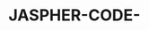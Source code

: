 # JASPHER-CODE-

<!DOCTYPE html>
<html lang="en">
<head>
    <meta charset="UTF-8">
    <meta name="viewport" content="width=device-width, initial-scale=1.0">
    <title>The Natural Nature</title>
    <style>
        /* Header Styling */
        .header {
            position: relative;
            width: 100%;
            height: 150px;
            background: url('https://i.imgur.com/QYkP55l.jpeg') no-repeat center center/cover;
            display: flex;
            justify-content: center;
            align-items: center;
            color: white;
            text-align: center;
            font-family: Arial, sans-serif;
        }

        
        .header-text {
            position: absolute;
            text-align: center;
            font-size: 24px;
            font-weight: bold;
        }

        
        .name {
            position: absolute;
            top: 10px;
            left: 15px;
            font-size: 14px;
        }
    </style>
</head>
<body>


    
    <div class="header">
        <div class="name">Pangilinan, Jaspher Cyrus C.</div>
        <div class="header-text">The Natural Nature</div>
    </div>
    
    

    <div style="display: flex; align-items: center; margin: 20px; background: white; padding: 20px; border-radius: 10px; box-shadow: 0px 4px 6px rgba(0, 0, 0, 0.1);">
        <img src="https://i.imgur.com/kpCSRsH.jpeg" alt="A vibrant sunset" style="width: 40%; border-radius: 10px; margin-right: 20px;">
        <div>
            <h2 style="color: #007acc;">A vibrant sunset</h2>
            <p>A vibrant sunset paints the sky in fiery oranges and soft blues, casting a warm glow over the rooftops and lush green foliages.</p>
        </div>
    </div>

   
    <div style="display: flex; align-items: center; margin: 20px; background: white; padding: 20px; border-radius: 10px; box-shadow: 0px 4px 6px rgba(0, 0, 0, 0.1);">
        <img src="https://i.imgur.com/7uEFa7p.jpeg" alt="Philippine Rice Paddies" style="width: 40%; border-radius: 10px; margin-right: 20px;">
        <div>
            <h2 style="color: #007acc;">Philippine Rice Paddies</h2>
            <p>A vast expanse of rice paddy stretches to the horizon under a partly cloudy sky, showcasing the vibrant greens and golds of the ripening crop.</p>
        </div>
    </div>

    
    <div style="display: flex; align-items: center; margin: 20px; background: white; padding: 20px; border-radius: 10px; box-shadow: 0px 4px 6px rgba(0, 0, 0, 0.1);">
        <img src="https://i.imgur.com/QYkP55l.jpeg" alt="Residential Scene" style="width: 40%; border-radius: 10px; margin-right: 20px;">
        <div>
            <p>The photograph depicts a tranquil residential scene, likely in a tropical or subtropical climate. Lush green foliage, including various trees and shrubs, fills the foreground and flanks a mustard-yellow building.</p>
            <p>Overhead, a pale blue sky is crisscrossed by numerous power lines, adding a touch of everyday life to the otherwise peaceful setting. The building shows signs of age and perhaps some minor disrepair, lending a sense of lived-in authenticity.</p>
            <p>The overall impression is one of quiet calm and the coexistence of nature and human habitation.</p>
        </div>
    </div>

</body>
</html>
